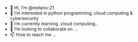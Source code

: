 - 👋 Hi, I’m @melano-21
- 👀 I’m interested in python programming, cloud computing & cybersecurity
- 🌱 I’m currently learning .cloud computing..
- 💞️ I’m looking to collaborate on ...
- 📫 How to reach me ...

<!---
melano-21/melano-21 is a ✨ special ✨ repository because its `README.md` (this file) appears on your GitHub profile.
You can click the Preview link to take a look at your changes.
--->
